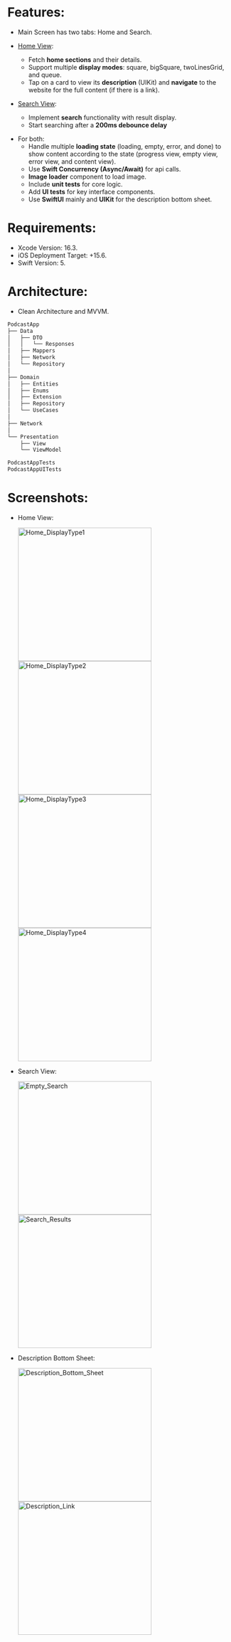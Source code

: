 # Features:  
  - Main Screen has two tabs: Home and Search.
  * <ins>Home View</ins>:
      - Fetch **home sections** and their details.
      - Support multiple **display modes**: square, bigSquare, twoLinesGrid, and queue.
      - Tap on a card to view its **description** (UIKit) and **navigate** to the website for the full content (if there is a link).

  * <ins>Search View</ins>:
    - Implement **search** functionality with result display.
    - Start searching after a **200ms debounce delay**

  - For both:
    - Handle multiple **loading state** (loading, empty, error, and done) to show content according to the state (progress view, empty view, error view, and content view).   
    - Use **Swift Concurrency (Async/Await)** for api calls.
    - **Image loader** component to load image.
    - Include **unit tests** for core logic.
    - Add **UI tests** for key interface components.
    - Use **SwiftUI** mainly and **UIKit** for the description bottom sheet.

# Requirements:
  - Xcode Version: 16.3.
  - iOS Deployment Target: +15.6.
  - Swift Version: 5.

# Architecture:
  - Clean Architecture and MVVM.

```bash
PodcastApp
├── Data
│   ├── DTO
│   │   └── Responses
│   ├── Mappers
│   ├── Network
│   └── Repository
│
├── Domain
│   ├── Entities
│   ├── Enums
│   ├── Extension
│   ├── Repository
│   └── UseCases
│
├── Network
│
└── Presentation
    ├── View
    └── ViewModel

PodcastAppTests
PodcastAppUITests
```


# Screenshots:
  - Home View:
    
    <img src="PodcastApp/Assets.xcassets/OutputScreenshots/Home_DisplayType1.imageset/Home_DisplayType1.png" alt="Home_DisplayType1" width="300"/>
    
    <img src="PodcastApp/Assets.xcassets/OutputScreenshots/Home_DisplayType2.imageset/Home_DisplayType2.png" alt="Home_DisplayType2" width="300"/>
    
    <img src="PodcastApp/Assets.xcassets/OutputScreenshots/Home_DisplayType3.imageset/Home_DisplayType3.png" alt="Home_DisplayType3" width="300"/>
    
    <img src="PodcastApp/Assets.xcassets/OutputScreenshots/Home_DisplayType4.imageset/Home_DisplayType4.png" alt="Home_DisplayType4" width="300"/>


  - Search View:
    
    <img src="PodcastApp/Assets.xcassets/OutputScreenshots/Empty_Search.imageset/Empty_Search.png" alt="Empty_Search" width="300"/>
    
    <img src="PodcastApp/Assets.xcassets/OutputScreenshots/Search_Results.imageset/Search_Results.png" alt="Search_Results" width="300"/>
    
  - Description Bottom Sheet:

    <img src="PodcastApp/Assets.xcassets/OutputScreenshots/Description_Bottom_Sheet.imageset/Description_Bottom_Sheet.png" alt="Description_Bottom_Sheet" width="300"/>

    <img src="PodcastApp/Assets.xcassets/OutputScreenshots/Description_Link.imageset/Description_Link.png" alt="Description_Link" width="300"/>


